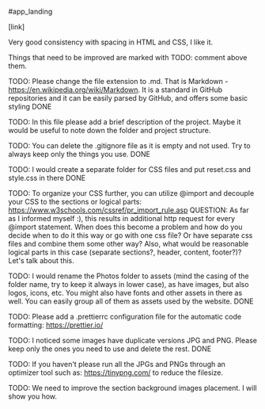 #app_landing

[link]

Very good consistency with spacing in HTML and CSS, I like it.

Things that need to be improved are marked with TODO: comment above them.



TODO: Please change the file extension to .md. That is Markdown - https://en.wikipedia.org/wiki/Markdown. It is a standard in GitHub repositories and it can be easily parsed by GitHub, and offers some basic styling
DONE

TODO: In this file please add a brief description of the project. Maybe it would be useful to note down the folder and project structure.

TODO: You can delete the .gitignore file as it is empty and not used. Try to always keep only the things you use.
DONE

TODO: I would create a separate folder for CSS files and put reset.css and style.css in there
DONE

TODO: To organize your CSS further, you can utilize @import and decouple your CSS to the sections or logical parts: https://www.w3schools.com/cssref/pr_import_rule.asp
QUESTION: As far as I informed myself :), this results in additional http request for every @import statement. When does this become a problem and how do you decide when to do it this way or go with one css file? Or have separate css files and combine them some other way? Also, what would be reasonable logical parts in this case (separate sections?, header, content, footer?)? Let's talk about this.

TODO: I would rename the Photos folder to assets (mind the casing of the folder name, try to keep it always in lower case), as have images, but also logos, icons, etc. You might also have fonts and other assets in there as well. You can easily group all of them as assets used by the website.
DONE

TODO: Please add a .prettierrc configuration file for the automatic code formatting: https://prettier.io/

TODO: I noticed some images have duplicate versions JPG and PNG. Please keep only the ones you need to use and delete the rest.
DONE

TODO: If you haven't please run all the JPGs and PNGs through an optimizer tool such as: https://tinypng.com/ to reduce the filesize.

TODO: We need to improve the section background images placement. I will show you how.
